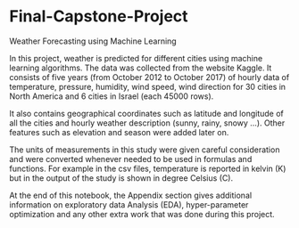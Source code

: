 # Final-Capstone-Project
Weather Forecasting using Machine Learning


In this project, weather is predicted for different cities using machine learning algorithms. The data was collected from the website Kaggle.
It consists of five years (from October 2012 to October 2017) of hourly data of temperature, pressure, humidity, wind speed, wind direction for 30 cities 
in North America and 6 cities in Israel (each 45000 rows).

It also contains geographical coordinates such as latitude and longitude of all the cities and hourly weather description (sunny, rainy, snowy …). 
Other features such as elevation and season were added later on.

The units of measurements in this study were given careful consideration and were converted whenever needed to be used in formulas and functions. 
For example in the csv files, temperature is reported in kelvin (K) but in the output of the study is shown in degree Celsius (C).

At the end of this notebook, the Appendix section gives additional information on exploratory data Analysis (EDA), hyper-parameter optimization and 
any other extra work that was done during this project.
